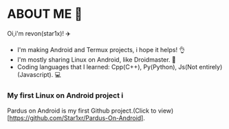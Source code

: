 # ABOUT ME 🤔
Oi,i'm revon(star1x)! ✈️
* I'm making Android and Termux projects, i hope it helps! 👌
* I'm mostly sharing Linux on Android, like Droidmaster. 🗿
* Coding languages that I learned: Cpp(C++), Py(Python), Js(Not entirely) (Javascript). 💻
### My first Linux on Android project ℹ️
Pardus on Android is my first Github project.(Click to view)[https://github.com/Star1xr/Pardus-On-Android].
